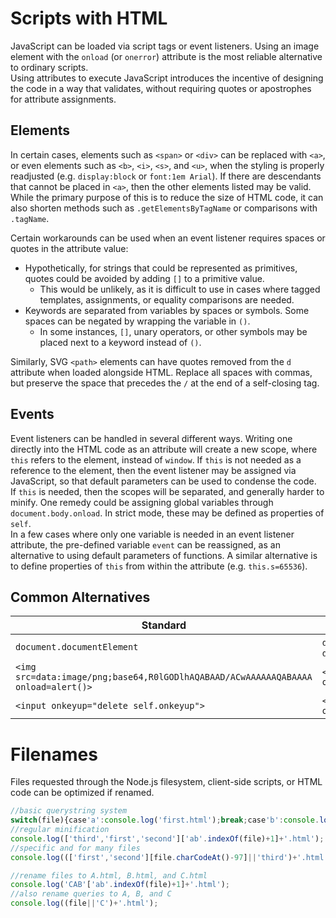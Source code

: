 # Scripts with HTML
JavaScript can be loaded via script tags or event listeners. Using an image element with the `onload` (or `onerror`) attribute is the most reliable alternative to ordinary scripts.  
Using attributes to execute JavaScript introduces the incentive of designing the code in a way that validates, without requiring quotes or apostrophes for attribute assignments.
## Elements
In certain cases, elements such as `<span>` or `<div>` can be replaced with `<a>`, or even elements such as `<b>`, `<i>`, `<s>`, and `<u>`, when the styling is properly readjusted (e.g. `display:block` or `font:1em Arial`). If there are descendants that cannot be placed in `<a>`, then the other elements listed may be valid.  
While the primary purpose of this is to reduce the size of HTML code, it can also shorten methods such as `.getElementsByTagName` or comparisons with `.tagName`.  
  
Certain workarounds can be used when an event listener requires spaces or quotes in the attribute value:  
* Hypothetically, for strings that could be represented as primitives, quotes could be avoided by adding `[]` to a primitive value.
  * This would be unlikely, as it is difficult to use in cases where tagged templates, assignments, or equality comparisons are needed.
* Keywords are separated from variables by spaces or symbols. Some spaces can be negated by wrapping the variable in `()`.
  * In some instances, `[]`, unary operators, or other symbols may be placed next to a keyword instead of `()`.
  
Similarly, SVG `<path>` elements can have quotes removed from the `d` attribute when loaded alongside HTML. Replace all spaces with commas, but preserve the space that precedes the `/` at the end of a self-closing tag.
## Events
Event listeners can be handled in several different ways. Writing one directly into the HTML code as an attribute will create a new scope, where `this` refers to the element, instead of `window`. If `this` is not needed as a reference to the element, then the event listener may be assigned via JavaScript, so that default parameters can be used to condense the code.  
If `this` is needed, then the scopes will be separated, and generally harder to minify. One remedy could be assigning global variables through `document.body.onload`. In strict mode, these may be defined as properties of `self`.  
In a few cases where only one variable is needed in an event listener attribute, the pre-defined variable `event` can be reassigned, as an alternative to using default parameters of functions. A similar alternative is to define properties of `this` from within the attribute (e.g. `this.s=65536`).
## Common Alternatives
Standard | Substitute
------ | ----------
`document.documentElement` | `document.all[0]` or `document.lastChild`
`<img src=data:image/png;base64,R0lGODlhAQABAAD/ACwAAAAAAQABAAAA onload=alert()>` | `<img src hidden onerror=alert()>`
`<input onkeyup="delete self.onkeyup">` | `<input onkeyup=delete(self.onkeyup)>`
# Filenames
Files requested through the Node.js filesystem, client-side scripts, or HTML code can be optimized if renamed.
```js
//basic querystring system
switch(file){case'a':console.log('first.html');break;case'b':console.log('second.html');break;default:console.log('third.html')}
//regular minification
console.log(['third','first','second']['ab'.indexOf(file)+1]+'.html');
//specific and for many files
console.log((['first','second'][file.charCodeAt()-97]||'third')+'.html');

//rename files to A.html, B.html, and C.html
console.log('CAB'['ab'.indexOf(file)+1]+'.html');
//also rename queries to A, B, and C
console.log((file||'C')+'.html');
```
